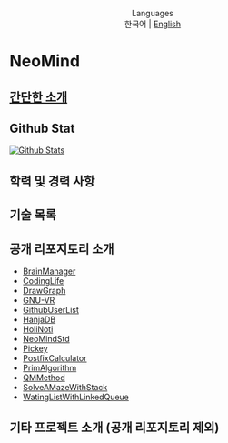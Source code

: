 <div align=center>

Languages
<br>
한국어 | [English](NEOMIND.en.md)

</div>

# NeoMind

## [간단한 소개](README.md)

## Github Stat

[![Github Stats](https://github-readme-stats.vercel.app/api?username=NeoMindStd)](https://github.com/anuraghazra/github-readme-stats)

## 학력 및 경력 사항

## 기술 목록

## 공개 리포지토리 소개
- [BrainManager](https://github.com/NeoMindStd/BrainManager)
- [CodingLife](https://github.com/NeoMindStd/CodingLife)
- [DrawGraph](https://github.com/NeoMindStd/DrawGraph)
- [GNU-VR](https://github.com/NeoMindStd/GNU-VR)
- [GithubUserList](https://github.com/NeoMindStd/GithubUserList)
- [HanjaDB](https://github.com/NeoMindStd/HanjaDB)
- [HoliNoti](https://github.com/NeoMindStd/HoliNoti)
- [NeoMindStd](https://github.com/NeoMindStd/NeoMindStd)
- [Pickey](https://github.com/NeoMindStd/Pickey)
- [PostfixCalculator](https://github.com/NeoMindStd/PostfixCalculator)
- [PrimAlgorithm](https://github.com/NeoMindStd/PrimAlgorithm)
- [QMMethod](https://github.com/NeoMindStd/QMMethod)
- [SolveAMazeWithStack](https://github.com/NeoMindStd/SolveAMazeWithStack)
- [WatingListWithLinkedQueue](https://github.com/NeoMindStd/WatingListWithLinkedQueue)

## 기타 프로젝트 소개 (공개 리포지토리 제외)